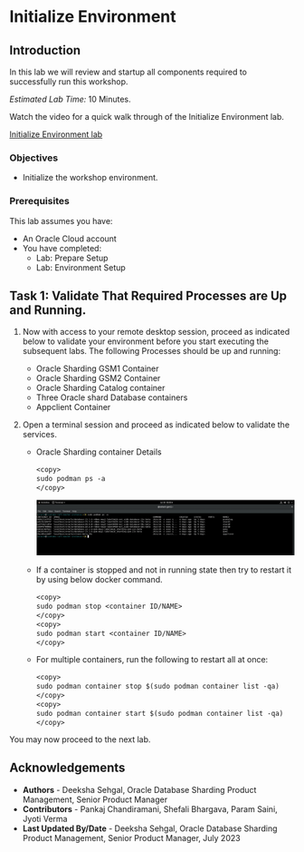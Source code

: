 # Initialize Environment

## Introduction

In this lab we will review and startup all components required to successfully run this workshop.

*Estimated Lab Time:* 10 Minutes.

Watch the video for a quick walk through of the Initialize Environment lab.

[Initialize Environment lab](youtube:e3EXx3BMhec)

### Objectives
- Initialize the workshop environment.

### Prerequisites
This lab assumes you have:
- An Oracle Cloud account
- You have completed:
    - Lab: Prepare Setup 
    - Lab: Environment Setup

## Task 1: Validate That Required Processes are Up and Running.
1. Now with access to your remote desktop session, proceed as indicated below to validate your environment before you start executing the subsequent labs. The following Processes should be up and running:

    - Oracle Sharding GSM1  Container
    - Oracle Sharding GSM2  Container
    - Oracle Sharding Catalog container
    - Three Oracle shard Database containers
    - Appclient Container

2.  Open a terminal session and proceed as indicated below to validate the services.

    - Oracle Sharding container Details

        ```
        <copy>
        sudo podman ps -a
        </copy>
        ```
        ![sharding docker](images/sharding-podman.png " ")

    - If a container is stopped and not in running state then try to restart it by using below docker command.

        ```
        <copy>
        sudo podman stop <container ID/NAME>
        </copy>
        <copy>
        sudo podman start <container ID/NAME>
        </copy>
        ```
    - For multiple containers, run the following to restart all at once:

        ```
        <copy>
        sudo podman container stop $(sudo podman container list -qa)
        </copy>
        <copy>
        sudo podman container start $(sudo podman container list -qa)
        </copy>
        ```

You may now proceed to the next lab.

## Acknowledgements
* **Authors** - Deeksha Sehgal, Oracle Database Sharding Product Management, Senior Product Manager
* **Contributors** - Pankaj Chandiramani, Shefali Bhargava, Param Saini, Jyoti Verma
* **Last Updated By/Date** - Deeksha Sehgal, Oracle Database Sharding Product Management, Senior Product Manager, July 2023

